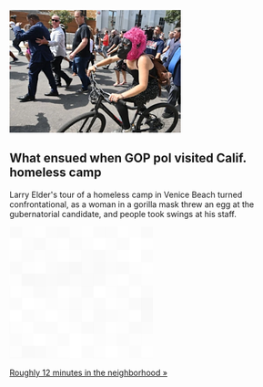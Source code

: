 
![What ensued when GOP pol visited Calif. homeless camp](./20210909175853.png)
## What ensued when GOP pol visited Calif. homeless camp

Larry Elder's tour of a homeless camp in Venice Beach turned confrontational, as a woman in a gorilla mask threw an egg at the gubernatorial candidate, and people took swings at his staff.

![pic](../square_bg.png)

[Roughly 12 minutes in the neighborhood »](https://www.yahoo.com/news/larry-elder-cuts-short-venice-221427765.html)
